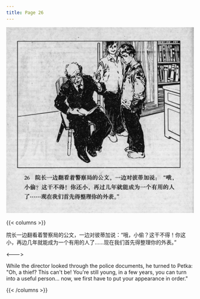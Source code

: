 ```yaml
---
title: Page 26
---
```


![biao page](./../../images/biao/seifert0726_biao_0030_026.jpg)

{{< columns >}}

院长一边翻看着警察局的公文，一边对彼蒂加说：“哦，小偷？这干不得！你这小，再边几年就能成为一个有用的人了……现在我们首先得整理你的外表。”

<--->

While the director looked through the police documents, he turned to Petka: "Oh, a thief? This can't be! You're still young, in a few years, you can turn into a useful person... now, we first have to put your appearance in order."

{{< /columns >}}
